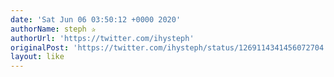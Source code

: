 ```yaml
---
date: 'Sat Jun 06 03:50:12 +0000 2020'
authorName: steph ✰
authorUrl: 'https://twitter.com/ihysteph'
originalPost: 'https://twitter.com/ihysteph/status/1269114341456072704'
layout: like
---
```

